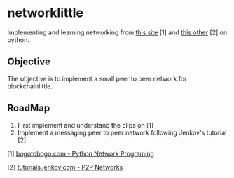 # networklittle

Implementing and learning networking from [this site](http://www.bogotobogo.com/python/python_network_programming_server_client.php) [1] and [this other](http://tutorials.jenkov.com/p2p/index.html) [2] on python.




## Objective

The objective is to implement a small peer to peer network for blockchainlittle.



## RoadMap

1. First implement and understand the clips on [1]
2. Implement a messaging peer to peer network following Jenkov's tutorial [2]



[1] [bogotobogo.com - Python Network Programing](http://tutorials.jenkov.com/p2p/index.html)

[2] [tutorials.jenkov.com - P2P Networks](http://tutorials.jenkov.com/p2p/index.html)
